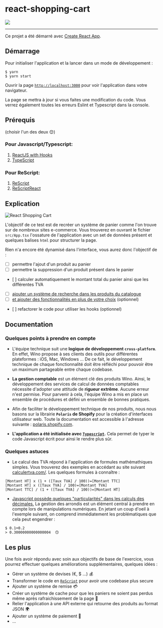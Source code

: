 # react-shopping-cart

![](https://i.giphy.com/media/fyWfYThjb0Mpy/giphy.webp)

---

Ce projet a été démarré avec [Create React App](https://github.com/facebook/create-react-app).

## Démarrage

Pour initialiser l'application et la lancer dans un mode de développement :

```shell
$ yarn 
$ yarn start
```

Ouvrir la page [`http://localhost:3000`](http://localhost:3000) pour voir l'application dans votre navigateur.

La page se mettra à jour si vous faites une modification du code. Vous verrez également toutes les erreurs Eslint et Typescript dans la console.


## Prérequis

(choisir l'un des deux 😊)

### Pour Javascript/Typescript:

1. [ReactJS with Hooks](https://reactjs.org/)
2. [TypeScript](https://www.typescriptlang.org/)
 
### Pour ReScript:

1. [ReScript](https://rescript-lang.org/docs/manual/latest/introduction)
2. [ReScriptReact](https://rescript-lang.org/docs/react/latest/introduction)

## Explication

![React Shopping Cart](public/demo.png)

L'objectif de ce test est de recréer un système de panier comme l'on trouve sur de nombreux sites e-commerce. Vous trouverez en ouvrant le fichier `src/App.tsx` l'ossature de l'application avec un set de données présent et quelques balises `html` pour structurer la page.

Rien n'a encore été dynamisé dans l'interface, vous aurez donc l'objectif de :
* [ ] permettre l'ajout d'un produit au panier
* [ ] permettre la suppression d'un produit présent dans le panier
* [ ] calculer automatiquement le montant total du panier ainsi que les différentes TVA
* [ ] [ajouter un système de recherche dans les produits du catalogue](https://polaris.shopify.com/components/lists-and-tables/resource-list#all-examples)
* [ ] [et ajouter des fonctionnalités en plus de votre choix](#user-content-les-plus) (optionnel)
* [ ] refactorer le code pour utiliser les hooks (optionnel)

## Documentation

### Quelques points à prendre en compte

* L'équipe technique suit une **logique de développement `cross-platform`**. En effet, Wino propose à ses clients des outils pour différentes plateformes : iOS, Mac, Windows ... De ce fait, le développement technique de chaque fonctionnalité doit être réfléchi pour pouvoir être un maximum partageable entre chaque codebase.

* **La gestion comptable** est un élément clé des produits Wino. Ainsi, le développement des services de calcul de données comptables nécessite d'adopter une attitude de **rigueur extrême**. Aucune erreur n'est permise. Pour parvenir à cela, l'équipe Wino a mis en place un ensemble de procédures et défini un ensemble de bonnes pratiques.

* Afin de faciliter le développement technique de nos produits, nous nous basons sur la librairie **`Polaris` de Shopify** pour la création d'interfaces utilisateur web. Toute la documentation est accessible à l'adresse suivante : [polaris.shopify.com](https://polaris.shopify.com).

* **L'application a été initialisée avec [`Typescript`](https://www.typescriptlang.org/).** Cela permet de typer le code Javascript écrit pour ainsi le rendre plus sûr.

### Quelques astuces

* Le calcul des TVA répond à l'application de formules mathémathiques simples. Vous trouverez des exemples en accédant au site suivant [calculertva.com/](http://www.calculertva.com). Les quelques formules à connaître :
```
[Montant HT] x (1 + ([Taux TVA] / 100))=[Montant TTC] 
[Montant HT] x ([Taux TVA] / 100)=[Montant TVA] 
[Montant TTC] / (1 + ([Taux TVA] / 100))=[Montant HT] 
```

* [Javascript possède quelques "particularités" dans les calculs des décimales.](https://fr.wikipedia.org/wiki/IEEE_754) La gestion des arrondis est un élément central à prendre en compte lors de manipulations numériques. En jetant un coup d'oeil à l'exemple suivant, on comprend immédiatement les problématiques que cela peut engendrer :
```
$ 0.1+0.2
> 0.30000000000000004  🙃
```

## Les plus

Une fois avoir répondu avec soin aux objectifs de base de l'exercice, vous pourrez effectuer quelques améliorations supplémentaires, quelques idées :
* Gérer un système de devises (€, $ ...) 💰
* Transformer le code en [`ReScript`](http://rescript-lang.org) pour avoir une codebase plus secure
* Ajouter un système de remise 💳
* Créer un système de cache pour que les paniers ne soient pas perdus même après rafraichissement de la page 💾
* Relier l'application à une API externe qui retourne des produits au format JSON 🌍
* Ajouter un système de paiement 💸
* ...
